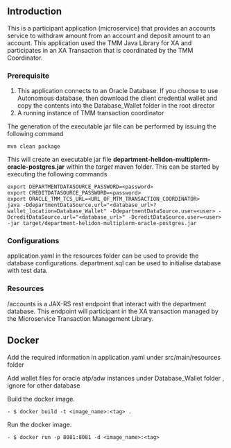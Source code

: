 ## Introduction
This is a participant application (microservice) that provides an accounts service to withdraw amount from an account and deposit amount to an account.
This application used the TMM Java Library for XA and participates in an XA Transaction that is coordinated by the TMM Coordinator.

### Prerequisite

1. This application connects to an Oracle Database. If you choose to use Autonomous database, then download the client credential wallet and copy the contents into the Database_Wallet folder
in the root director
2. A running instance of TMM transaction coordinator  

The generation of the executable jar file can be performed by issuing the following command

    mvn clean package

This will create an executable jar file **department-helidon-multiplerm-oracle-postgres.jar** within the _target_ maven folder. This can be started by
executing the following commands

    export DEPARTMENTDATASOURCE_PASSWORD=<password>
    export CREDITDATASOURCE_PASSWORD=<password>
    export ORACLE_TMM_TCS_URL=<URL_OF_MTM_TRANSACTION_COORDINATOR>
    java -DdepartmentDataSource.url="<database_url>?wallet_location=Database_Wallet" -DdepartmentDataSource.user=<user> -DcreditDataSource.url="<database_url>" -DcreditDataSource.user=<user> -jar target/department-helidon-multiplerm-oracle-postgres.jar

### Configurations

application.yaml in the resources folder can be used to provide the database configurations.
department.sql can be used to initialise database with test data.


### Resources

/accounts is a JAX-RS rest endpoint that interact with the department database.
This endpoint will participant in the XA transaction managed by the Microservice Transaction Management Library.

## Docker
Add the required information in application.yaml under src/main/resources folder

Add  wallet files for oracle atp/adw instances under Database_Wallet folder , ignore for other database

Build the docker image.
```
- $ docker build -t <image_name>:<tag> .
```
Run the docker image.
```
- $ docker run -p 8081:8081 -d <image_name>:<tag>
```